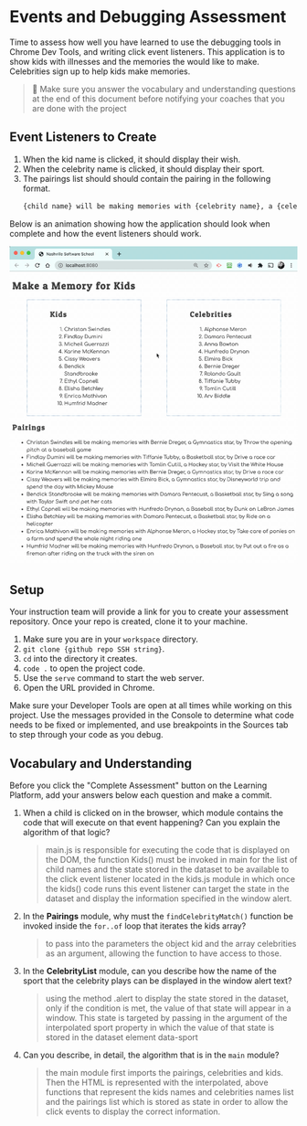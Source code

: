 # Events and Debugging Assessment

Time to assess how well you have learned to use the debugging tools in Chrome Dev Tools, and writing click event listeners. This application is to show kids with illnesses and the memories the would like to make. Celebrities sign up to help kids make memories.

> 🧨 Make sure you answer the vocabulary and understanding questions at the end of this document before notifying your coaches that you are done with the project

## Event Listeners to Create

1. When the kid name is clicked, it should display their wish.
1. When the celebrity name is clicked, it should display their sport.
1. The pairings list should should contain the pairing in the following format.
    ```html
    {child name} will be making memories with {celebrity name}, a {celebrity sport} star, by {child wish}
    ```

Below is an animation showing how the application should look when complete and how the event listeners should work.

<img src="./images/debugging-events-assessment.gif" width="700px">

## Setup

Your instruction team will provide a link for you to create your assessment repository. Once your repo is created, clone it to your machine.

1. Make sure you are in your `workspace` directory.
1. `git clone {github repo SSH string}`.
1. `cd` into the directory it creates.
1. `code .` to open the project code.
1. Use the `serve` command to start the web server.
1. Open the URL provided in Chrome.

Make sure your Developer Tools are open at all times while working on this project. Use the messages provided in the Console to determine what code needs to be fixed or implemented, and use breakpoints in the Sources tab to step through your code as you debug.

## Vocabulary and Understanding

Before you click the "Complete Assessment" button on the Learning Platform, add your answers below each question and make a commit.

1. When a child is clicked on in the browser, which module contains the code that will execute on that event happening? Can you explain the algorithm of that logic?
   
   > main.js is responsible for executing the code that is displayed on the DOM, the function Kids() must be invoked in main for the list of child names and the state stored in the dataset to be available to the click event listener located in the kids.js module in which once the kids() code runs this event listener can target the state in the dataset and display the information specified in the window alert. 

2. In the **Pairings** module, why must the `findCelebrityMatch()` function be invoked inside the `for..of` loop that iterates the kids array?
   
   > to pass into the parameters the object kid and the array celebrities as an argument, allowing the function to have access to those. 

3. In the **CelebrityList** module, can you describe how the name of the sport that the celebrity plays can be displayed in the window alert text?
   
   >using the method .alert to display the state stored in the dataset, only if the condition is met, the value of that state will appear in a window.  This state is targeted by passing in the argument of the interpolated sport property in which the value of that state is stored in the dataset element data-sport 

4. Can you describe, in detail, the algorithm that is in the `main` module?
   > the main module first imports the pairings, celebrities and kids.  Then the HTML is represented with the interpolated, above functions that represent the kids names and celebrities names list and the pairings list which is stored as state in order to allow the click events to display the correct information. 
